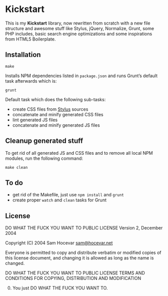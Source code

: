 # Kickstart

This is my **Kickstart** library, now rewritten from scratch with a new file
structure and awesome stuff like Stylus, jQuery, Normalize, Grunt,
some PHP includes, basic search engine optimizations and some inspirations from
HTML5 Boilerplate.

## Installation

	make

Installs NPM dependencies listed in `package.json` and runs Grunt’s
default task afterwards which is:

	grunt

Default task which does the following sub-tasks:

 - create CSS files from [Stylus](http://learnboost.github.com/stylus/)
   sources
 - concatenate and minify generated CSS files
 - lint generated JS files
 - concatenate and minify generated JS files

## Cleanup generated stuff

To get rid of all generated JS and CSS files and to remove all local NPM
modules, run the following command:

	make clean

## To do

 - get rid of the Makefile, just use `npm install` and `grunt`
 - create proper `watch` and `clean` tasks for Grunt

## License

DO WHAT THE FUCK YOU WANT TO PUBLIC LICENSE
Version 2, December 2004

Copyright (C) 2004 Sam Hocevar <sam@hocevar.net>

Everyone is permitted to copy and distribute verbatim or modified
copies of this license document, and changing it is allowed as long
as the name is changed.

DO WHAT THE FUCK YOU WANT TO PUBLIC LICENSE
TERMS AND CONDITIONS FOR COPYING, DISTRIBUTION AND MODIFICATION

0. You just DO WHAT THE FUCK YOU WANT TO.
